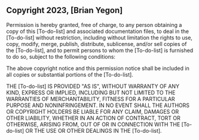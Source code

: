 ## Copyright 2023, [Brian Yegon]

Permission is hereby granted, free of charge, to any person obtaining a copy of this [To-do-list] and associated documentation files, to deal in the [To-do-list] without restriction, including without limitation the rights to use, copy, modify, merge, publish, distribute, sublicense, and/or sell copies of the [To-do-list], and to permit persons to whom the [To-do-list] is furnished to do so, subject to the following conditions:

The above copyright notice and this permission notice shall be included in all copies or substantial portions of the [To-do-list].

THE [To-do-list] IS PROVIDED "AS IS", WITHOUT WARRANTY OF ANY KIND, EXPRESS OR IMPLIED, INCLUDING BUT NOT LIMITED TO THE WARRANTIES OF MERCHANTABILITY, FITNESS FOR A PARTICULAR PURPOSE AND NONINFRINGEMENT. IN NO EVENT SHALL THE AUTHORS OR COPYRIGHT HOLDERS BE LIABLE FOR ANY CLAIM, DAMAGES OR OTHER LIABILITY, WHETHER IN AN ACTION OF CONTRACT, TORT OR OTHERWISE, ARISING FROM, OUT OF OR IN CONNECTION WITH THE [To-do-list] OR THE USE OR OTHER DEALINGS IN THE [To-do-list].